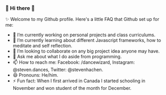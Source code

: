 ### 👋 Hi there 👋

<!--
**StevenHachen/stevenhachen** is a ✨ _special_ ✨ repository because its `README.md` (this file) appears on your GitHub profile.

Here are some ideas to get you started:
-->

✨ Welcome to my Github profile.
Here's a little FAQ that Github set up for me:
- 🔭 I’m currently working on personal projects and class curriculums.
- 🌱 I’m currently learning about different Javascript frameworks, how to meditate and self reflection.
- 👯 I’m looking to collaborate on any big project idea anyone may have.
- 💬 Ask me about what I do aside from programming.
- 📫 How to reach me: Facebook: /dancewizard, Instagram: @steven.dances, Twitter: @stevenhachen.
- 😄 Pronouns: He/him.
- ⚡ Fun fact: When I first arrived in Canada I started schooling in November and won student of the month for December.
